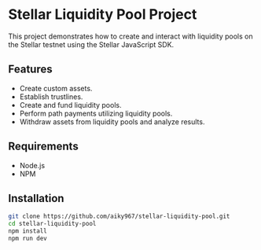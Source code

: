 # Stellar Liquidity Pool Project

This project demonstrates how to create and interact with liquidity pools on the Stellar testnet using the Stellar JavaScript SDK.

## Features

- Create custom assets.
- Establish trustlines.
- Create and fund liquidity pools.
- Perform path payments utilizing liquidity pools.
- Withdraw assets from liquidity pools and analyze results.

## Requirements

- Node.js
- NPM

## Installation

```bash
git clone https://github.com/aiky967/stellar-liquidity-pool.git
cd stellar-liquidity-pool
npm install
npm run dev
